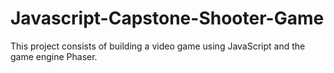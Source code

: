 # Javascript-Capstone-Shooter-Game
This project consists of building a video game using JavaScript and the game engine Phaser.
